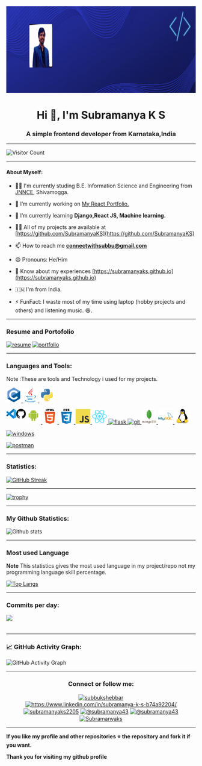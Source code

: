 <!---
SubramanyaKS/SubramanyaKS is a ✨ special ✨ repository because its `README.md` (this file) appears on your GitHub profile.
You can click the Preview link to take a look at your changes.
--->
<img  src="https://github.com/SubramanyaKS/SubramanyaKS/blob/main/Subramanya_KS.gif" alt="Coder GIF" width="100%" height="230">

<h1 align="center">Hi 👋, I'm Subramanya K S</h1>
<h3 align="center">A simple frontend developer from Karnataka,India</h3>

<!--<p align="left"> <img src="https://komarev.com/ghpvc/?username=subramanyaks&label=Profile%20views&color=0e75b6&style=flat" alt="subramanyaks"/> </p>
-->

----
![Visitor Count](https://profile-counter.glitch.me/{SubramanyaKS}/count.svg)

<!--<p align="left"> <a href="https://twitter.com/subbukshebbar" target="blank"><img src="https://img.shields.io/twitter/follow/subbukshebbar?logo=twitter&style=for-the-badge" alt="subbukshebbar" /></a> </p>
<p><img src="https://img.shields.io/github/watchers/SubramanyaKS/SubramanyaKS.svg" /></p>-->
<!--
<div class="badge-base LI-profile-badge" data-locale="en_US" data-size="medium" data-theme="dark" data-type="VERTICAL" data-vanity="subramanya-k-s-b74a92204" data-version="v1"><a class="badge-base__link LI-simple-link" href="https://in.linkedin.com/in/subramanya-k-s-b74a92204?trk=profile-badge">SUBRAMANYA K S</a></div>-->
              
---

#### About Myself:

- 👨‍🎓 I'm currently studing B.E. Information Science and Engineering from <a href="http://jnnce.ac.in/jnndemo/">JNNCE</a>, Shivamogga.

- 🔭 I’m currently working on [My React Portfolio.](https://github.com/SubramanyaKS/MYReactApp)

- 🌱 I’m currently learning **Django,React JS, Machine learning.**

- 👨‍💻 All of my projects are available at [https://github.com/SubramanyaKS](https://github.com/SubramanyaKS)

- 📫 How to reach me **connectwithsubbu@gmail.com**

- 😄 Pronouns: He/Him

- 📄 Know about my experiences [https://subramanyaks.github.io](https://subramanyaks.github.io)
- 🇮🇳 I'm from India.
- ⚡ FunFact: I waste most of my time using laptop (hobby projects and others) and listening music. 😆.

---
### Resume and Portofolio

[![resume](https://img.shields.io/badge/Resume-4285F4?style=for-the-badge&logo=read-the-docs&logoColor=white)](https://subramanyaks.github.io/SubramanyaKS-Resume.pdf)
[![portfolio](https://img.shields.io/badge/Portfolio-5340ff?style=for-the-badge&logo=Google-chrome&logoColor=white)](https://subramanyaks.github.io/)


---



<h3 align="left">Languages and Tools:</h3>
Note :These are tools and Technology i used for my projects.


 <a href="https://www.cprogramming.com/" target="_blank"> <img src="https://raw.githubusercontent.com/devicons/devicon/master/icons/c/c-original.svg" alt="c" width="40" height="40"/> </a>
   <a href="https://www.java.com" target="_blank"> <img src="https://raw.githubusercontent.com/devicons/devicon/master/icons/java/java-original.svg" alt="java" width="40" height="40"/> </a>
 <a href="https://www.python.org" target="_blank"> <img src="https://raw.githubusercontent.com/devicons/devicon/master/icons/python/python-original.svg" alt="python" width="40" height="40"/> </a>
 <p align="left"> <a href="https://developer.android.com" target="_blank"> <img src="https://raw.githubusercontent.com/devicons/devicon/master/icons/android/android-original-wordmark.svg" alt="android" width="40" height="40"/> </a>
 <img align="left" alt="Visual Studio Code" width="26px" src="https://raw.githubusercontent.com/github/explore/80688e429a7d4ef2fca1e82350fe8e3517d3494d/topics/visual-studio-code/visual-studio-code.png" />
 <a href="https://www.w3.org/html/" target="_blank"> <img src="https://raw.githubusercontent.com/devicons/devicon/master/icons/html5/html5-original-wordmark.svg" alt="html5" width="40" height="40"/> </a>
  <a href="https://www.w3schools.com/css/" target="_blank"> <img src="https://raw.githubusercontent.com/devicons/devicon/master/icons/css3/css3-original-wordmark.svg" alt="css3" width="40" height="40"/> </a> 
  <a href="https://developer.mozilla.org/en-US/docs/Web/JavaScript" target="_blank"> <img src="https://raw.githubusercontent.com/devicons/devicon/master/icons/javascript/javascript-original.svg" alt="javascript" width="40" height="40"/> </a>
 <a href="https://www.djangoproject.com/" target="_blank"> <img src="https://raw.githubusercontent.com/devicons/devicon/master/icons/react/react-original.svg" alt="django" width="40" height="40"/> </a> 
 <a href="https://flask.palletsprojects.com/" target="_blank"> <img src="https://www.vectorlogo.zone/logos/pocoo_flask/pocoo_flask-icon.svg" alt="flask" width="40" height="40"/> </a>
  <a href="https://git-scm.com/" target="_blank"> <img src="https://www.vectorlogo.zone/logos/git-scm/git-scm-icon.svg" alt="git" width="40" height="40"/> </a>   
 <img align="left" alt="GitHub" width="26px" src="https://raw.githubusercontent.com/github/explore/78df643247d429f6cc873026c0622819ad797942/topics/github/github.png" /> 
  <a href="https://www.mongodb.com/" target="_blank"> <img src="https://raw.githubusercontent.com/devicons/devicon/master/icons/mongodb/mongodb-original-wordmark.svg" alt="mongodb" width="40" height="40"/> </a>
  <a href="https://www.mysql.com/" target="_blank"> <img src="https://raw.githubusercontent.com/devicons/devicon/master/icons/mysql/mysql-original-wordmark.svg" alt="mysql" width="40" height="40"/> </a>
  <a href="https://www.linux.org/" target="_blank"> <img src="https://raw.githubusercontent.com/devicons/devicon/master/icons/linux/linux-original.svg" alt="linux" width="40" height="40"/> </a>
  
  <a href="https://www.microsoft.com/" target="_blank">![windows](https://img.shields.io/badge/Windows_10-0078D6?style=for-the-badge&logo=windows&logoColor=white)</a>
  
  <a href="https://postman.com" target="_blank"> <img src="https://www.vectorlogo.zone/logos/getpostman/getpostman-icon.svg" alt="postman" width="40" height="40"/> </a> 

  
 ---
  
  
 <h3> Statistics:</h3>
 

[![GitHub Streak](https://github-readme-streak-stats.herokuapp.com/?user=SubramanyaKS&theme=dark)](https://git.io/streak-stats)

---

[![trophy](https://github-profile-trophy.vercel.app/?username=SubramanyaKS&theme=darkhub)](https://github.com/ryo-ma/github-profile-trophy)


--- 

<!-- GITHUB STATISTICS -->
### My Github Statistics:
  
 ![Github stats](https://github-readme-stats.vercel.app/api?username=SubramanyaKS&theme=dark) 
 
 
 ---

<!--  TOP LANGUAGES STATISTICS -->
### Most used Language
**Note** This statistics gives the most used language in my project/repo not my programming language skill percentage.

 [![Top Langs](https://github-readme-stats.vercel.app/api/top-langs/?username=SubramanyaKS&theme=dark&layout=compact&align=right&width=40%)](https://github.com/anuraghazra/github-readme-stats)
 
 
 ---
 ### Commits per day:
![](https://github-profile-summary-cards.vercel.app/api/cards/productive-time?username=SubramanyaKS&theme=solarized_dark)<br><br>


---
 
 <!--   GitHub stats graph -->
### 📈 GitHub Activity Graph:
 ![GitHub Activity Graph](https://activity-graph.herokuapp.com/graph?username=SubramanyaKS&theme=github)
 
 
 
 ---
 
 <h3 align="center">Connect or follow me:</h3>
<p align="center">
<a href="https://twitter.com/subbukshebbar" target="blank"><img align="center" src="https://raw.githubusercontent.com/rahuldkjain/github-profile-readme-generator/master/src/images/icons/Social/twitter.svg" alt="subbukshebbar" height="30" width="40" /></a>
<a href="https://www.linkedin.com/in/subramanya-k-s-b74a92204/" target="blank"><img align="center" src="https://raw.githubusercontent.com/rahuldkjain/github-profile-readme-generator/master/src/images/icons/Social/linked-in-alt.svg" alt="https://www.linkedin.com/in/subramanya-k-s-b74a92204/" height="30" width="40" /></a>
<a href="https://www.hackerrank.com/subramanyaks2205" target="blank"><img align="center" src="https://raw.githubusercontent.com/rahuldkjain/github-profile-readme-generator/master/src/images/icons/Social/hackerrank.svg" alt="subramanyaks2205" height="30" width="40" /></a>
<a href="https://www.hackerearth.com/@subramanya43" target="blank"><img align="center" src="https://raw.githubusercontent.com/rahuldkjain/github-profile-readme-generator/master/src/images/icons/Social/hackerearth.svg" alt="@subramanya43" height="30" width="40" /></a>
<a href="https://www.youtube.com/channel/UCg28-MrcK-8CCFos7FWp0Dg/" target="blank"><img align="center" src="https://raw.githubusercontent.com/rahuldkjain/github-profile-readme-generator/master/src/images/icons/Social/youtube.svg" alt="@subramanya43" height="30" width="40" /></a>
<a href="https://m.facebook.com/100070944345090/" target="blank"><img align="center" src="https://raw.githubusercontent.com/rahuldkjain/github-profile-readme-generator/master/src/images/icons/Social/facebook.svg" alt="Subramanyaks" height="30" width="40" /></a>
</p>

---
**If you like my profile and other repositories ⭐ the repository and fork it if you want.**


**Thank you for visiting my github profile**

 

